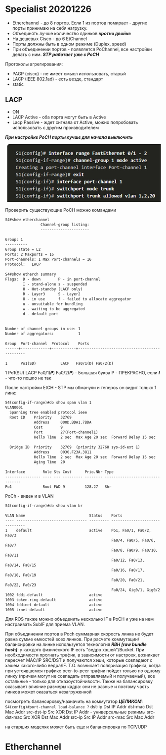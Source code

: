 # Specialist 20201226
   - Etherchannel - до 8 портов. Если 1 из портов помирает - другие порты принимаю на себя нагрузку.
   - Объединять лучше количество лдинков ___кротно двойке___
   - На дешевых Cisco - до 6 EtChannel
   - Порты должны быть в одном режиме (Duplex, speed)
   - При объединении портов - появляется PoChannel, все настройки делать с ним. ___STP работает уже с PoCH___

Протоколы агрегирования:
   - PAGP (cisco) - не имеет смысл использовать, старый
   - LACP (IEEE 802.1ad) - есть везде, стандарт
   - static

## LACP
   - ON
   - LACP Active - оба порта могут быть в Active
   - Lacp Passive - ждет сигнала от Active, можно попробовать использовать с другим производителем

___При настройке PoCH порты лучше для начала выключить___
![](./pictures/01.jpg) 

Проверить существующие PoCH можно командами

```
S4#show etherchannel 
                Channel-group listing:
                ----------------------

Group: 1
----------
Group state = L2
Ports: 2 Maxports = 16
Port-channels: 1 Max Port-channels = 16
Protocol:   LACP

S4#show etherch summary 
Flags:  D - down        P - in port-channel
        I - stand-alone s - suspended
        H - Hot-standby (LACP only)
        R - Layer3      S - Layer2
        U - in use      f - failed to allocate aggregator
        u - unsuitable for bundling
        w - waiting to be aggregated
        d - default port


Number of channel-groups in use: 1
Number of aggregators:           1

Group  Port-channel  Protocol    Ports
------+-------------+-----------+----------------------------------------------

1      Po1(SD)           LACP   Fa0/1(D) Fa0/2(D) 
```

1      Po1(SU)           LACP   Fa0/1(___P___) Fa0/2(___P___) - Большая буква P - ПРЕКРАСНО, если ___I___ - что-то пошло не так

После настройки EtCH - STP мы обманули и тепероь он видит только 1 линк:
```
S4(config-if-range)#do show span vlan 1
VLAN0001
  Spanning tree enabled protocol ieee
  Root ID    Priority    32769
             Address     000D.BDA1.7BDA
             Cost        9
             Port        27(Port-channel1)
             Hello Time  2 sec  Max Age 20 sec  Forward Delay 15 sec

  Bridge ID  Priority    32769  (priority 32768 sys-id-ext 1)
             Address     0030.F23A.3811
             Hello Time  2 sec  Max Age 20 sec  Forward Delay 15 sec
             Aging Time  20

Interface        Role Sts Cost      Prio.Nbr Type
---------------- ---- --- --------- -------- --------------------------------
Po1              Root FWD 9         128.27   Shr
```
PoCh - виден и в VLAN
```
S4(config-if-range)#do show vlan br

VLAN Name                             Status    Ports
---- -------------------------------- --------- -------------------------------
1    default                          active    Po1, Fa0/1, Fa0/2, Fa0/3
                                                Fa0/4, Fa0/5, Fa0/6, Fa0/7
                                                Fa0/8, Fa0/9, Fa0/10, Fa0/11
                                                Fa0/12, Fa0/13, Fa0/14, Fa0/15
                                                Fa0/16, Fa0/17, Fa0/18, Fa0/19
                                                Fa0/20, Fa0/21, Fa0/22, Fa0/23
                                                Fa0/24, Gig0/1, Gig0/2
1002 fddi-default                     active    
1003 token-ring-default               active    
1004 fddinet-default                  active    
1005 trnet-default                    active    
```

Для ROS также можно объеденить несколько IF в PoCH и уже на нем настраивать SubIF для приема VLAN.

При объединении портов в Poch суммарная скорость линка не будет равна сумме емкостей всех линков.
При расчете коммутации/балансировки на линке используется  технология ___RBH [raw bundle hash]___: у каждого физического IF есть "ведро хэшей"/Bucket. При необходимости прогнать трафик, в зависимости от настроек, возникает пересчет MAC/IP SRC/DST и получаются хэши, которые совпадают с хэшем какого-либо ведра/IF. Т.О. возникает поляризация трафика, когда при устоявшемся трафике peer-to-peer трафик пойдет только по одному линку (причем могут не совпадать отправляемый и получаемый), все остальные - только для отказоустойчивости.
Также на балансировку оказывает влияние размеры кадра: они не разные и поэтому часть линков может оказаться незагруженной

посмотреть балансировку/назначить на коммутатор ___ЦЕЛИКОМ___: ```S4(config)#port-channel load-balance ?```
  dst-ip       Dst IP Addr
  dst-mac      Dst Mac Addr
  src-dst-ip   Src XOR Dst IP Addr - универсальные режимы
  src-dst-mac  Src XOR Dst Mac Addr
  src-ip       Src IP Addr
  src-mac      Src Mac Addr

  на старших моделях может быть еще и балансировка по TCP/UDP

# Etherchannel
